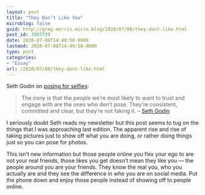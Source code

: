 ```yaml
---
layout: post
title: "They Don’t Like You"
microblog: false
guid: http://greg-morris.micro.blog/2020/07/08/they-dont-like.html
post_id: 3987739
date: 2020-07-08T14:49:58-0000
lastmod: 2020-07-08T14:49:58-0000
type: post
categories:
- "Essay"
url: /2020/07/08/they-dont-like.html
---
```

<!--kg-card-begin: html--><div>
<p>Seth Godin on <a href="https://seths.blog/2020/08/posing-for-selfies/">posing for selfies</a>:</p>
<blockquote><p>The irony is that the people we’re most likely to want to trust and engage with are the ones who don’t pose. They’re consistent, committed and clear, but they’re not faking it. – <a href="https://seths.blog/2020/08/posing-for-selfies/">Seth Godin</a></p></blockquote>
<p>I seriously doubt Seth reads my newsletter but this post seems to tug on the things that I was approaching last edition. The apparent rise and rise of taking pictures just to show off what you are doing, or rather doing things just so you can pose for photos.</p>
<p>This isn’t new information but those people online you flex your ego to are not your real friends, those likes you get doesn’t mean they like you — the people around you are your friends. They know the real you, who you actually are and they see the difference in who you are on social media. Put the phone down and enjoy those people instead of showing off to people online.</p>
</div>
<!--kg-card-end: html-->
